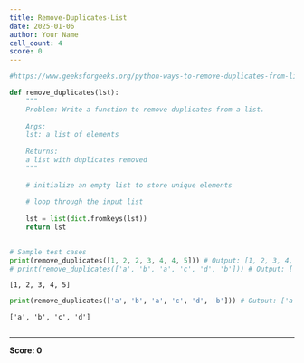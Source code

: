 ```yaml
---
title: Remove-Duplicates-List
date: 2025-01-06
author: Your Name
cell_count: 4
score: 0
---
```


```python
#https://www.geeksforgeeks.org/python-ways-to-remove-duplicates-from-list/
```


```python
def remove_duplicates(lst):
    """
    Problem: Write a function to remove duplicates from a list.
    
    Args:
    lst: a list of elements
    
    Returns:
    a list with duplicates removed
    """
    
    # initialize an empty list to store unique elements
    
    # loop through the input list
    
    lst = list(dict.fromkeys(lst))
    return lst
    

# Sample test cases
print(remove_duplicates([1, 2, 2, 3, 4, 4, 5])) # Output: [1, 2, 3, 4, 5]
# print(remove_duplicates(['a', 'b', 'a', 'c', 'd', 'b'])) # Output: ['a', 'b', 'c', 'd']
```

    [1, 2, 3, 4, 5]



```python
print(remove_duplicates(['a', 'b', 'a', 'c', 'd', 'b'])) # Output: ['a', 'b', 'c', 'd']
```

    ['a', 'b', 'c', 'd']



```python

```


---
**Score: 0**
